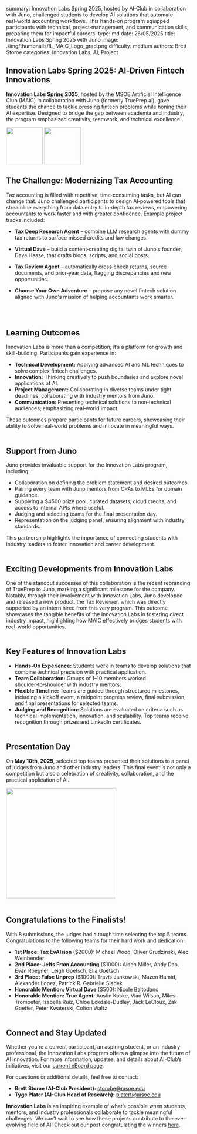 summary:  Innovation Labs Spring 2025, hosted by AI‑Club in collaboration with Juno, challenged students to develop AI solutions that automate real‑world accounting workflows. This hands‑on program equipped participants with technical, project‑management, and communication skills, preparing them for impactful careers.
type: md
date: 26/05/2025
title: Innovation Labs Spring 2025 with Juno
image: ./img/thumbnails/IL_MAIC_Logo_grad.png
difficulty: medium
authors: Brett Storoe
categories: Innovation Labs, AI, Project

## Innovation Labs Spring 2025: AI‑Driven Fintech Innovations

**Innovation Labs Spring 2025**, hosted by the MSOE Artificial Intelligence Club (MAIC) in collaboration with Juno (formerly TruePrep.ai), gave students the chance to tackle pressing fintech problems while honing their AI expertise. Designed to bridge the gap between academia and industry, the program emphasized creativity, teamwork, and technical excellence.

<img src = './img/article_content/taxjuno_logo.jpg' height = 100px>
<img src = './img/thumbnails/IL_MAIC_Logo_grad.png' height = 100px>
<br/>

## The Challenge: Modernizing Tax Accounting
Tax accounting is filled with repetitive, time‑consuming tasks, but AI can change that. Juno challenged participants to design AI‑powered tools that streamline everything from data entry to in‑depth tax reviews, empowering accountants to work faster and with greater confidence. Example project tracks included:

- **Tax Deep Research Agent** – combine LLM research agents with dummy tax returns to surface missed credits and law changes.

- **Virtual Dave** – build a content‑creating digital twin of Juno's founder, Dave Haase, that drafts blogs, scripts, and social posts.

- **Tax Review Agent** – automatically cross‑check returns, source documents, and prior‑year data, flagging discrepancies and new opportunities.

- **Choose Your Own Adventure** – propose any novel fintech solution aligned with Juno's mission of helping accountants work smarter.

<br/><br/>

## Learning Outcomes
Innovation Labs is more than a competition; it’s a platform for growth and skill-building. Participants gain experience in:
- **Technical Development:** Applying advanced AI and ML techniques to solve complex fintech challenges.
- **Innovation:** Thinking creatively to push boundaries and explore novel applications of AI.
- **Project Management:** Collaborating in diverse teams under tight deadlines, collaborating with industry mentors from Juno.
- **Communication:** Presenting technical solutions to non‑technical audiences, emphasizing real‑world impact.

These outcomes prepare participants for future careers, showcasing their ability to solve real-world problems and innovate in meaningful ways.
<br/><br/>

## Support from Juno
Juno provides invaluable support for the Innovation Labs program, including:
- Collaboration on defining the problem statement and desired outcomes.
- Pairing every team with Juno mentors from CPAs to MLEs for domain guidance.
- Supplying a $4500 prize pool, curated datasets, cloud credits, and access to internal APIs where useful.
- Judging and selecting teams for the final presentation day.
- Representation on the judging panel, ensuring alignment with industry standards.

This partnership highlights the importance of connecting students with industry leaders to foster innovation and career development.
<br/><br/>

## Exciting Developments from Innovation Labs

One of the standout successes of this collaboration is the recent rebranding of TruePrep to Juno, marking a significant milestone for the company. Notably, through their involvement with Innovation Labs, Juno developed and released a new product, the Tax Reviewer, which was directly supported by an intern hired from this very program. This outcome showcases the tangible benefits of the Innovation Labs in fostering direct industry impact, highlighting how MAIC effectively bridges students with real-world opportunities.
<br/><br/>

## Key Features of Innovation Labs
- **Hands-On Experience:** Students work in teams to develop solutions that combine technical precision with practical application.
- **Team Collaboration:** Groups of 1–10 members worked shoulder‑to‑shoulder with industry mentors.
- **Flexible Timeline:** Teams are guided through structured milestones, including a kickoff event, a midpoint progress review, final submission, and final presentations for selected teams.
- **Judging and Recognition:** Solutions are evaluated on criteria such as technical implementation, innovation, and scalability. Top teams receive recognition through prizes and LinkedIn certificates.
<br/><br/>

## Presentation Day
On **May 10th, 2025**, selected top teams presented their solutions to a panel of judges from Juno and other industry leaders. This final event is not only a competition but also a celebration of creativity, collaboration, and the practical application of AI.

<img src = './img/article_content/IL_2025_Group.jpg' height = 300px>
<br/><br/>

## Congratulations to the Finalists!
With 8 submissions, the judges had a tough time selecting the top 5 teams. Congratulations to the following teams for their hard work and dedication!

- **1st Place: Tax EvAIsion** ($2000): Michael Wood, Oliver Grudzinski, Alec Weinbender
- **2nd Place: Jeffs From Accounting** ($1000): Aiden Miller, Andy Dao, Evan Roegner, Leigh Goetsch, Ella Goetsch
- **3rd Place: False Unprep** ($1000): Travis Jankowski, Mazen Hamid, Alexander Lopez, Patrick R. Gabrielle Sladek
- **Honorable Mention: Virtual Dave** ($500): Nicole Baltodano
- **Honorable Mention: True Agent**: Austin Koske, Vlad Wilson, Miles Trompeter, Isabella Ruiz, Chloe Eckdale-Dudley, Jack LeCloux, Zak Goetter, Peter Kwaterski, Colton Waltz
<br/><br/>
## Connect and Stay Updated
Whether you're a current participant, an aspiring student, or an industry professional, the Innovation Labs program offers a glimpse into the future of AI innovation. For more information, updates, and details about AI-Club’s initiatives, visit our [current eBoard page](https://msoe-maic.com/Contact.html).

For questions or additional details, feel free to contact:
- **Brett Storoe (AI-Club President):** [storobe@msoe.edu](mailto:storoeb@msoe.edu)
- **Tyge Plater (AI-Club Head of Research):** [platert@msoe.edu](mailto:platert@msoe.edu)

**Innovation Labs** is an inspiring example of what’s possible when students, mentors, and industry professionals collaborate to tackle meaningful challenges. We can’t wait to see how these projects contribute to the ever-evolving field of AI! Check out our post congratulating the winners [here](https://www.linkedin.com/posts/msoeaiclub_%F0%9D%90%82%F0%9D%90%A8%F0%9D%90%A7%F0%9D%90%A0%F0%9D%90%AB%F0%9D%90%9A%F0%9D%90%AD%F0%9D%90%AE%F0%9D%90%A5%F0%9D%90%9A%F0%9D%90%AD%F0%9D%90%A2%F0%9D%90%A8%F0%9D%90%A7%F0%9D%90%AC-%F0%9D%90%AD%F0%9D%90%A8-%F0%9D%90%AD%F0%9D%90%A1%F0%9D%90%9E-activity-7328803453042937858-u5FL?utm_source=share&utm_medium=member_desktop&rcm=ACoAAEbKdr0BjCjXW93UEWRP6J-4CIdF-1WhPMk).